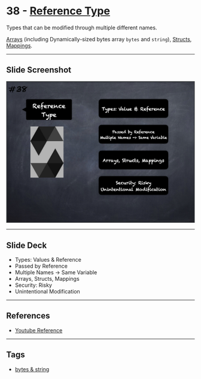 # 38 - [Reference Type](Reference%20Type.md)
Types that can be modified through multiple different names. 

[Arrays](Arrays.md) (including Dynamically-sized bytes array `bytes` and `string`), [Structs](Structs.md), [Mappings](Mapping%20Types.md).

___
## Slide Screenshot
![038.png](../../images/2.Solidity%20101/038.png)
___
## Slide Deck
- Types: Values & Reference
- Passed by Reference
- Multiple Names -> Same Variable
- Arrays, Structs, Mappings
- Security: Risky
- Unintentional Modification
___
## References
- [Youtube Reference](https://youtu.be/TCl1IcGl_3I?t=1614)
___
## Tags
- [bytes & string](bytes%20&%20string.md)


